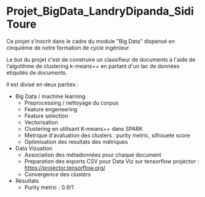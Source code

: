 # Projet_BigData_LandryDipanda_SidiToure
Ce projet s'inscrit dans le cadre du module "Big Data" dispensé en cinquième de notre formation de cycle ingénieur.

Le but du projet c'est de construire un classifieur de documents à l'aide de l'algotihme de clustering k-means++ en partant d'un lac de données etiquités de documents.

Il est divisé en deux parties : 
- Big Data / machine learning 
    - Preprocessing / nettoyage du corpus
    - Feature engeneering
    - Feature selection
    - Vectorisation 
    - Clustering en utilisant K-means++ dans SPARK
    - Metrique d'avaluation des clusters : purity metric, silhouete score
    - Optimisation des resultats des métriques 
- Data Vizuation 
    - Association des métadonnées pour chaque document
    - Preparation des exports CSV pour Data Viz sur tensorflow projector : https://projector.tensorflow.org/
    - Convergence des clusters
- Résultats 
    - Purity metric : 0.9/1 
